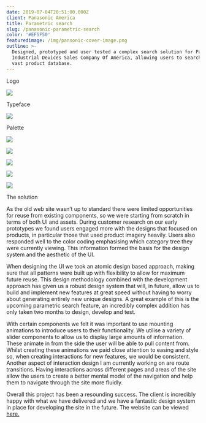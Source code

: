 ```yaml
---
date: 2019-07-04T20:51:00.000Z
client: Panasonic America
title: Parametric search
slug: /panasonic-parametric-search
color: '#EF5F50'
featuredimage: /img/pansonic-cover-image.png
outline: >-
  Designed, prototyped and user tested a complex search solution for Panasonic
  Industrial Devices Sales Company Of America, allowing users to search their
  vast product database.
---
```

<div class="OffsetContent Logo">

<p class="title">Logo</p>

![](/img/pansonic-logo.svg)

</div>

<div class="OffsetContent">

<p class="title">Typeface</p>

![](/img/panasonic-typeface.svg)

</div>

<div class="OffsetContent Colours">

<p class="title">Palette</p>

![](/img/panasonic-colours.svg)

</div>

<div class="FullWidthImage">

![](/img/panasonic-desktop.jpg)

</div>

<div class="FullWidthImage">

![](/img/panasonic-mobile-2.jpg)

</div>

<div class="FullWidthImage">

![](/img/panasonic-desktop-2.jpg)

</div>
<div class="FullWidthImage">

![](/img/panasonic-mobile-1.jpg)

</div>
<div class="OffsetContent">

<p class="title">The solution</p>

<div class="content">

As the old web site wasn’t up to standard there were limited opportunities for reuse from existing components, so we were starting from scratch in terms of both UI and assets. During customer research on our early prototypes we found users engaged more with the designs that focused on products, in particular those that used product imagery heavily. Users also responded well to the color coding emphasising which category tree they were currently viewing. This information formed the basis for the design system and the aesthetic of the UI.

When designing the UI we took an atomic design based approach, making sure that all patterns were built up with flexibility to allow for maximum future reuse. This design methodology combined with the development approach has given us a robust design system that will, in future, allow us to build and implement new features at great speed without having to worry about generating entirely new unique designs. A great example of this is the upcoming parametric search feature, an incredibly complex addition has only taken two months to design, develop and test.

With certain components we felt it was important to use mounting animations to introduce users to their functionality. We utilise a variety of slider components to allow us to display large amounts of information. These animate in from the side the user will be able to pull content from. Whilst creating these animations we paid close attention to easing and style so, when creating interactions for new features, we would be consistent. Another aspect of interaction design I am currently working on are route transitions. Having interactions across different pages and areas of the site allow the users to create a better mental model of the navigation and help them to navigate through the site more fluidly.

Overall this project has been a resounding success. The client is incredibly happy with what we have delivered and we have a fantastic design system in place for developing the site in the future.
 The website can be viewed <a href="https://na.industrial.panasonic.com/">here.</a>

</div>

</div>
